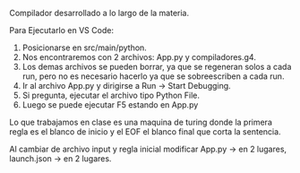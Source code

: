 Compilador desarrollado a lo largo de la materia.

Para Ejecutarlo en VS Code:
1) Posicionarse en src/main/python.
2) Nos encontraremos con 2 archivos: App.py y compiladores.g4.
3) Los demas archivos se pueden borrar, ya que se regeneran solos a cada run, pero no es necesario hacerlo ya que se sobreescriben a cada run.
4) Ir al archivo App.py y dirigirse a Run -> Start Debugging.
5) Si pregunta, ejecutar el archivo tipo Python File.
6) Luego se puede ejecutar F5 estando en App.py

Lo que trabajamos en clase es una maquina de turing donde la primera regla es el blanco de inicio
y el EOF el blanco final que corta la sentencia.

Al cambiar de archivo input y regla inicial modificar
App.py -> en 2 lugares,
launch.json -> en 2 lugares.
